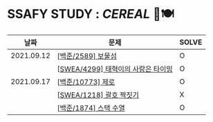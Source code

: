 # SSAFY STUDY : *CEREAL* 🥣🍽

#### 

| 날짜       | 문제                                                         | SOLVE |
| ---------- | ------------------------------------------------------------ | ----- |
| 2021.09.12 | [[백준/2589\] 보물섬](https://www.acmicpc.net/problem/2589)  | O     |
|            | [[SWEA/4299\] 태혁이의 사랑은 타이밍](https://swexpertacademy.com/main/code/problem/problemDetail.do?contestProbId=AWLv6mx6htoDFAVV) | O     |
| 2021.09.17 | [[백준/10773\] 제로](https://www.acmicpc.net/problem/10773)  | O     |
|            | [[SWEA/1218\] 괄호 짝짓기](https://swexpertacademy.com/main/code/problem/problemDetail.do?contestProbId=AV14eWb6AAkCFAYD&categoryId=AV14eWb6AAkCFAYD&categoryType=CODE&problemTitle=괄호&orderBy=FIRST_REG_DATETIME&selectCodeLang=ALL&select-1=&pageSize=10&pageIndex=1) | X     |
|            | [[백준/1874\] 스택 수열](https://www.acmicpc.net/problem/1874) | O     |

